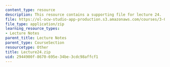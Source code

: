 ```yaml
---
content_type: resource
description: This resource contains a supporting file for lecture 24.
file: https://ol-ocw-studio-app-production.s3.amazonaws.com/courses/3-016-mathematics-for-materials-scientists-and-engineers-fall-2005/2944900f8670695e34be3cdc98affcf1_Lecture24.zip
file_type: application/zip
learning_resource_types:
- Lecture Notes
parent_title: Lecture Notes
parent_type: CourseSection
resourcetype: Other
title: Lecture24.zip
uid: 2944900f-8670-695e-34be-3cdc98affcf1
---
```

